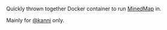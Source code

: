 Quickly thrown together Docker container to run [MinedMap](https://github.com/NeoRaider/MinedMap.git) in.

Mainly for [@kanni](https://github.com/kanni) only.


